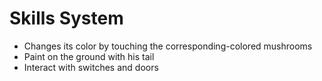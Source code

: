 # Skills System

* Changes its color by touching the corresponding-colored mushrooms
* Paint on the ground with his tail
* Interact with switches and doors
